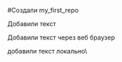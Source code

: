 ﻿#Создали  my_first_repo

Добавили текст

Добавили текст через веб браузер

добавили текст локально\

